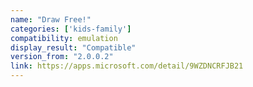 ```yaml
---
name: "Draw Free!"
categories: ['kids-family']
compatibility: emulation
display_result: "Compatible"
version_from: "2.0.0.2"
link: https://apps.microsoft.com/detail/9WZDNCRFJB21
---
```

